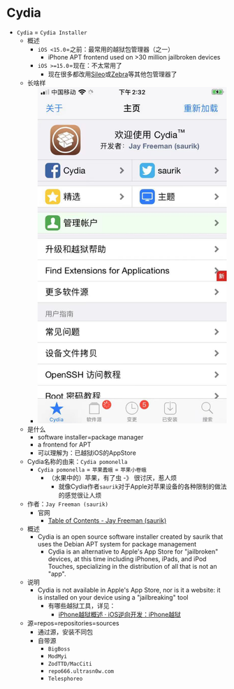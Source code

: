 # Cydia

* `Cydia` = `Cydia Installer`
  * 概述
    * `iOS <15.0`=之前：最常用的越狱包管理器（之一）
      * iPhone APT frontend used on >30 million jailbroken devices
    * `iOS >=15.0`=现在：不太常用了
      * 现在很多都改用[Sileo](../sileo/README.md)或[Zebra](../zebra/README.md)等其他包管理器了
  * 长啥样
    * ![cydia_ui_cydia_1](../assets/img/cydia_ui_cydia_1.jpg)
  * 是什么
    * software installer=package manager
    * a frontend for APT
    * 可以理解为：已越狱iOS的AppStore
  * Cydia名称的由来：`Cydia pomonella`
    * `Cydia pomonella` = `苹果蠹蛾` = `苹果小卷蛾`
      * （水果中的）苹果，有了虫 -》 很讨厌，惹人烦
        * 就像Cydia作者`saurik`对于Apple对苹果设备的各种限制的做法的感觉很让人烦
  * 作者：`Jay Freeman (saurik)`
    * 官网
      * [Table of Contents - Jay Freeman (saurik)](https://www.saurik.com/)
  * 概述
    * Cydia is an open source software installer created by saurik that uses the Debian APT system for package management
      * Cydia is an alternative to Apple's App Store for "jailbroken" devices, at this time including iPhones, iPads, and iPod Touches, specializing in the distribution of all that is not an "app".
  * 说明
    * Cydia is not available in Apple's App Store, nor is it a website: it is installed on your device using a "jailbreaking" tool
      * 有哪些越狱工具，详见：
        * [iPhone越狱概述 · iOS逆向开发：iPhone越狱](https://book.crifan.org/books/ios_re_iphone_jailbreak/website/iphone_jailbreak_overview/)
  * 源=repos=repositories=sources
    * 通过源，安装不同包
    * 自带源
      * `BigBoss`
      * `ModMyi`
      * `ZodTTD/MacCiti`
      * `repo666.ultrasn0w.com`
      * `Telesphoreo`

